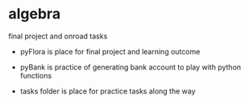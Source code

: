 # algebra
final project and onroad tasks

- pyFlora is place for final project and learning outcome

- pyBank is practice of generating bank account to play with python functions

- tasks folder is place for practice tasks along the way
